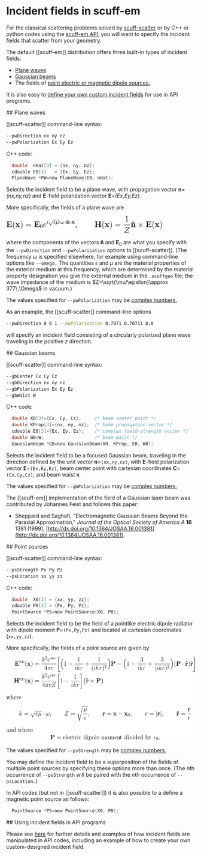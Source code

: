 # Incident fields in <span class="SC">scuff-em</span>

For the classical scattering problems solved by
[<span class="SC">scuff-scatter</span>][scuffScatter]
or by C++ or python codes using the
[<span class="SC">scuff-em</span> API][libscuff],
you will want to specify the incident fields that
scatter from your geometry.

The default [[scuff-em]] distribution offers three
built-in types of incident fields:

 + [Plane waves](#PlaneWaves)
 + [Gaussian beams](#GaussianBeams)
 + The fields of [point electric or magnetic dipole sources.](#PointSources)

It is also easy to [define your own custom incident fields](#RollingYourOwn)
for use in API programs.

<a name="PlaneWaves">
## Plane waves

[[scuff-scatter]] command-line syntax:

````bash
--pwDirection nx ny nz
--pwPolarization Ex Ey Ez 
````

C++ code:

````c
  double  nHat[3] = {nx, ny, nz};
  cdouble E0[3]   = {Ex, Ey, Ez};
  PlaneWave *PW=new PlaneWave(E0, nHat);
````

Selects the incident field to be a plane wave, with propagation vector 
**n**=*(nx,ny,nz)* and **E**-field polarization vector **E**=*(Ex,Ey,Ez).*

More specifically, the fields of a plane wave are

![Expressions for plane wave fields](PlaneWave.png)

where the components of the vectors $\mathbf{\hat n}$ 
and 
$\mathbf{E}_0$
are what you specify with the `--pwDirection` and 
`--pwPolarization` options to [[scuff-scatter]]. (The frequency 
$\omega$ is specified elsewhere, for example using 
command-line options like `--omega.` The
quantities $\epsilon$ and $\mu$ are the material properties of
the exterior medium at this frequency, which are determined by
the material property designation you give the external medium
in the `.scuffgeo` file; the wave impedance of the medium is
$Z=\sqrt{\mu/\epsilon}\approx 377\,\Omega$ in vacuum.)

The values specified for `--pwPolarization` may be
[complex numbers.][ComplexNumbers]

As an example, the [[scuff-scatter]] command-line options

````bash
--pwDirection 0 0 1 --pwPolarization 0.7071 0.7071i 0.0
````

will specify an incident field consisting of a circularly
polarized plane wave traveling in the positive *z* direction.

<a name="GaussianBeams">
## Gaussian beams

[[scuff-scatter]] command-line syntax:

````bash
--gbCenter Cx Cy Cz
--gbDirection nx ny nz
--gbPolarization Ex Ey Ez
--gbWaist W
````


C++ code:


````c
  double X0[3]={Cx, Cy, Cz};     /* beam center point */
  double KProp[3]={nx, ny, nz};  /* beam propagation vector */
  cdouble E0[3]={Ex, Ey, Ez};    /* complex field-strength vector */
  double W0=W;                   /* beam waist */
  GaussianBeam *GB=new GaussianBeam(X0, KProp, E0, W0);
````

Selects the incident field to be a focused Gaussian beam, 
traveling in the direction defined by the unit vector 
**n**=`(nx,ny,nz)`, with **E**-field polarization 
vector **E**=`(Ex,Ey,Ez)`, beam center point with cartesian 
coordinates **C**=`(Cx,Cy,Cz)`, and beam waist `W`.

The values specified for `--gbPolarization` may be
[complex numbers.][ComplexNumbers]

The [[scuff-em]] implementation of the
field of a Gaussian laser beam was contributed by 
Johannes Feist and follows this paper:

+ Sheppard and Saghafi, "Electromagnetic Gaussian Beams 
Beyond the Paraxial Approximation," *Journal of the Optical 
Society of America A* **16** 1381 (1999), [http://dx.doi.org/10.1364/JOSAA.16.001381](http://dx.doi.org/10.1364/JOSAA.16.001381).

<a name="PointSources">
## Point sources

[[scuff-scatter]] command-line syntax:

````bash
--psStrength Px Py Pz
--psLocation xx yy zz
````

C++ code:

````c
  double  X0[3] = {xx, yy, zz};
  cdouble P0[3] = {Px, Py, Pz};
  PointSource *PS=new PointSource(X0, P0);
````

Selects the incident field to be the field of a pointlike
electric dipole radiator with dipole moment **P**=`(Px,Py,Pz)`
and located at cartesian coordinates (`xx,yy,zz`).

More specifically, the fields of a point source are given by

![Expressions for point-source fields](PointSource.png)

The values specified for `--psStrength` may be
[complex numbers.][ComplexNumbers]

You may define the incident field to be a superposition of
the fields of multiple point sources by specifying these
options more than once. (The *n*th occurrence of `--psStrength`
will be paired with the *n*th occurrence of `--psLocation.`)

In API codes (but not in [[scuff-scatter]]) it is also
possible to a define a magnetic point source as follows:

````c
  PointSource *PS=new PointSource(X0, P0);
````

<a name="RollingYourOwn">
## Using incident fields in API programs

Please see 
[here][oldIncFieldPage]
for further details and examples of how incident fields are manipulated in API codes, including an example of how to create your
own custom-designed incident field.

[scuffScatter]:                 ../applications/scuff-scatter/scuff-scatter.md
[libscuff]:                     ../API/libscuff.md
[ComplexNumbers]:	        ../applications/GeneralReference.md#Complex
[oldIncFieldPage]:              http://homerreid.com/scuff-em/libscuff/IncField.shtml
